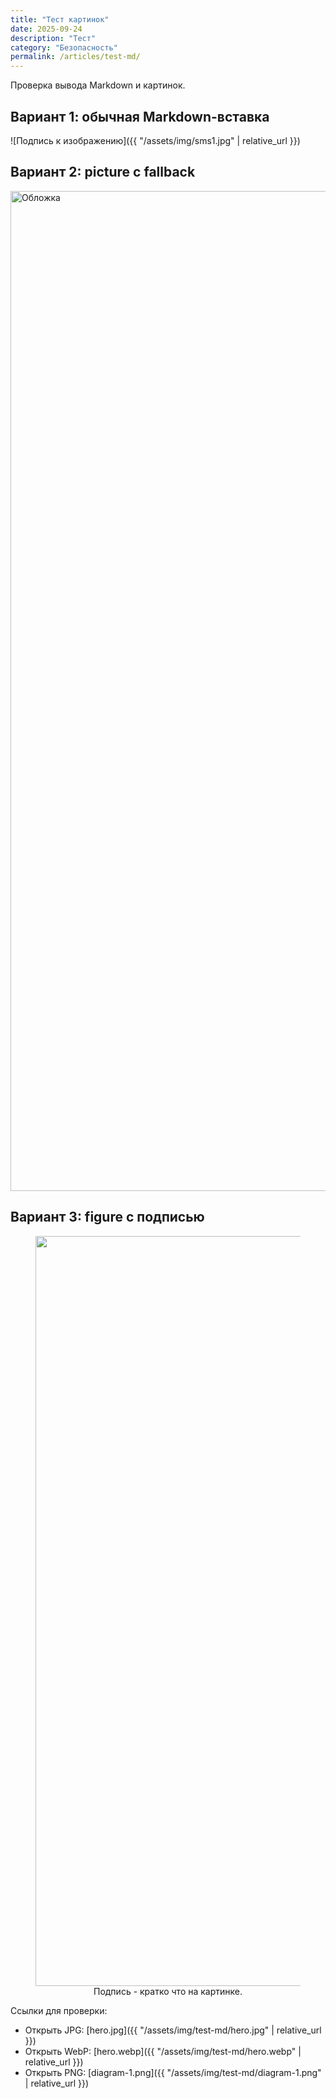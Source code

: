```yaml
---
title: "Тест картинок"
date: 2025-09-24
description: "Тест"
category: "Безопасность"
permalink: /articles/test-md/
---
```



Проверка вывода Markdown и картинок.

## Вариант 1: обычная Markdown-вставка
![Подпись к изображению]({{ "/assets/img/sms1.jpg" | relative_url }})

## Вариант 2: picture с fallback
<picture>
  <source srcset='{{ "/assets/img/test-md/hero.webp" | relative_url }}' type="image/webp">
  <img src='{{ "/assets/img/test-md/hero.jpg" | relative_url }}'
       alt="Обложка" loading="lazy" width="1600" height="900" style="max-width:100%;height:auto">
</picture>

## Вариант 3: figure с подписью
<figure style="text-align:center">
  <img src='{{ "/assets/img/test-md/diagram-1.png" | relative_url }}'
       alt="Схема" loading="lazy" width="1200" height="700" style="max-width:100%;height:auto">
  <figcaption>Подпись - кратко что на картинке.</figcaption>
</figure>

Ссылки для проверки:
- Открыть JPG: [hero.jpg]({{ "/assets/img/test-md/hero.jpg" | relative_url }})
- Открыть WebP: [hero.webp]({{ "/assets/img/test-md/hero.webp" | relative_url }})
- Открыть PNG: [diagram-1.png]({{ "/assets/img/test-md/diagram-1.png" | relative_url }})
